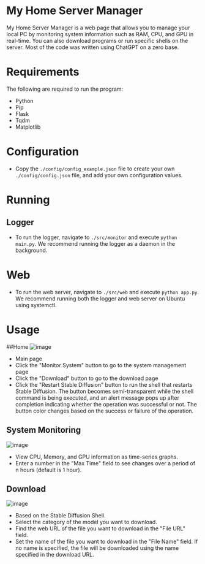 # My Home Server Manager
My Home Server Manager is a web page that allows you to manage your local PC by monitoring system information such as RAM, CPU, and GPU in real-time. You can also download programs or run specific shells on the server. Most of the code was written using ChatGPT on a zero base.

# Requirements
The following are required to run the program:

* Python
* Pip
* Flask
* Tqdm
* Matplotlib

# Configuration
* Copy the `./config/config_example.json` file to create your own `./config/config.json` file, and add your own configuration values.

# Running
## Logger
* To run the logger, navigate to `./src/monitor` and execute `python main.py`. We recommend running the logger as a daemon in the background.

# Web
* To run the web server, navigate to `./src/web` and execute `python app.py`. We recommend running both the logger and web server on Ubuntu using systemctl.

# Usage
##Home
![image](https://user-images.githubusercontent.com/3786258/231930973-4ca5aeac-807f-4790-82cd-c1ad3bced46d.png)
* Main page
* Click the "Monitor System" button to go to the system management page
* Click the "Download" button to go to the download page
* Click the "Restart Stable Diffusion" button to run the shell that restarts Stable Diffusion. The button becomes semi-transparent while the shell command is being executed, and an alert message pops up after completion indicating whether the operation was successful or not. The button color changes based on the success or failure of the operation.

## System Monitoring
![image](https://user-images.githubusercontent.com/3786258/231934185-2980a8fa-a6d6-4f9f-8c98-49c4a4bbf120.png)
* View CPU, Memory, and GPU information as time-series graphs.
* Enter a number in the "Max Time" field to see changes over a period of n hours (default is 1 hour).

## Download
![image](https://user-images.githubusercontent.com/3786258/231934595-6e68686d-e11d-4071-bced-c1c96fb7e43a.png)
* Based on the Stable Diffusion Shell.
* Select the category of the model you want to download.
* Find the web URL of the file you want to download in the "File URL" field.
* Set the name of the file you want to download in the "File Name" field. If no name is specified, the file will be downloaded using the name specified in the download URL.
